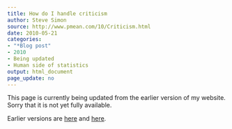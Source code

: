 ```yaml
---
title: How do I handle criticism
author: Steve Simon
source: http://www.pmean.com/10/Criticism.html
date: 2010-05-21
categories:
- "*Blog post"
- 2010
- Being updated
- Human side of statistics
output: html_document
page_update: no
---
```


This page is currently being updated from the earlier version of my website. Sorry that it is not yet fully available.

<!---More--->

Earlier versions are [here][sim1] and [here][sim2].

[sim1]: http://www.pmean.com/10/Criticism.html
[sim2]: http://new.pmean.com/handling-ciriticism/
